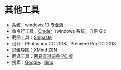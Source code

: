 # 其他工具

- 系统：windows 10 专业版
- 命令行工具：[Cmder](https://cmder.net/)（windows 系统，自带 Git）
- 截图工具：[Snipaste](https://www.snipaste.com/)
- 设计：Photoshop CC 2018、Premiere Pro CC 2018
- 思维导图：[XMind ZEN](https://www.xmind.cn/)
- 翻译工具：[网易有道词典 PC 版](http://cidian.youdao.com/)
- 搜索：[Google](https://www.google.com)、[Bing](https://cn.bing.com/)
